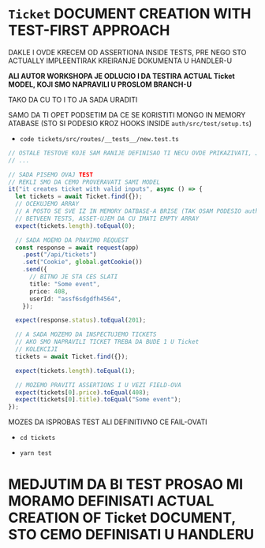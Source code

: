 # `Ticket` DOCUMENT CREATION WITH TEST-FIRST APPROACH

DAKLE I OVDE KRECEM OD ASSERTIONA INSIDE TESTS, PRE NEGO STO ACTUALLY IMPLEENTIRAK KREIRANJE DOKUMENTA U HANDLER-U

**ALI AUTOR WORKSHOPA JE ODLUCIO I DA TESTIRA ACTUAL Ticket MODEL, KOJI SMO NAPRAVILI U PROSLOM BRANCH-U**

TAKO DA CU TO I TO JA SADA URADITI

SAMO DA TI OPET PODSETIM DA CE SE KORISTITI MONGO IN MEMORY ATABASE (STO SI PODESIO KROZ HOOKS INSIDE `auth/src/test/setup.ts`)

- `code tickets/src/routes/__tests__/new.test.ts`

```ts
// OSTALE TESTOVE KOJE SAM RANIJE DEFINISAO TI NECU OVDE PRIKAZIVATI, JER NISU RELEVANTNI
// ...

// SADA PISEMO OVAJ TEST
// REKLI SMO DA CEMO PROVERAVATI SAMI MODEL
it("it creates ticket with valid inputs", async () => {
  let tickets = await Ticket.find({});
  // OCEKUJEMO ARRAY
  // A POSTO SE SVE IZ IN MEMORY DATBASE-A BRISE (TAK OSAM PODESIO auth/src/test/setup.ts)
  // BETVEEN TESTS, ASSET-UJEM DA CU IMATI EMPTY ARRAY
  expect(tickets.length).toEqual(0);

  // SADA MOEMO DA PRAVIMO REQUEST
  const response = await request(app)
    .post("/api/tickets")
    .set("Cookie", global.getCookie())
    .send({
      // BITNO JE STA CES SLATI
      title: "Some event",
      price: 408,
      userId: "assf6sdgdfh4564",
    });

  expect(response.status).toEqual(201);

  // A SADA MOZEMO DA INSPECTUJEMO TICKETS
  // AKO SMO NAPRAVILI TICKET TREBA DA BUDE 1 U Ticket
  // KOLEKCIJI
  tickets = await Ticket.find({});

  expect(tickets.length).toEqual(1);

  // MOZEMO PRAVITI ASSERTIONS I U VEZI FIELD-OVA
  expect(tickets[0].price).toEqual(408);
  expect(tickets[0].title).toEqual("Some event");
});

```

MOZES DA ISPROBAS TEST ALI DEFINITIVNO CE FAIL-OVATI

- `cd tickets`

- `yarn test`

# MEDJUTIM DA BI TEST PROSAO MI MORAMO DEFINISATI ACTUAL CREATION OF Ticket DOCUMENT, STO CEMO DEFINISATI U HANDLERU



